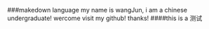 ###makedown language
my name is wangJun, i am a chinese undergraduate!
wercome visit my github! thanks!
####this is a 测试
